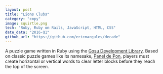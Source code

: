```yaml
---
layout: post
title: "Lions Clubs"
category: "copy"
image: squirtle.png
tech: "Ruby, Ruby on Rails, JavaScript, HTML, CSS"
date_data: "2016-Q1"
github_url: "https://github.com/ericmargules/decade" 
---
```


A puzzle game written in Ruby using the [Gosu Development Library](https://www.libgosu.org/). Based on classic puzzle games like its namesake, [Panel de Pon](https://www.youtube.com/watch?v=kpr9H_Zzhz8), players must create horizontal or vertical words to clear letter blocks before they reach the top of the screen.
